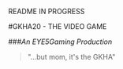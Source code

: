 README IN PROGRESS

#GKHA20 - THE VIDEO GAME

###_An EYE5Gaming Production_

> "...but mom, it's the GKHA"
